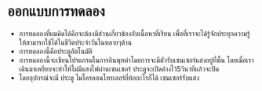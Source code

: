 # ออกแบบการทดลอง
- การทดลองที่ผมคิดได้คือจะต้องมีส่วนเกี่ยวข้องกับเนื้อหาที่เรียน เพื่อที่เราจะได้รู้จักประยุกความรู้ให้สามารถใช้ได้ในชีวิตประจำวันในหลายๆด้าน
- การทดลองนี้คือประตูอัตโนมัติ
- การทดลองนี้จะเขียนโปรแกรมในการอินพุทค่าโดยการจะมีตัวรับเซนเซอร์แสงอยู่ที่พื้น โดยเมื่อเราเดินมาเหยียบจะทำให้ไม่มีแสงไฟผ่านเซนเซอร์ ประตูจะเปิดค้างไว้5วินาทีแล้วจะปิด
- โดยอุปกรณ์จะมี ประตู ไมโครคอนโทรเลอร์ยี่ห้ออะไรก็ได้ เซนเซอร์รับแสง 
